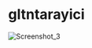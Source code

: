# gltntarayici

![Screenshot_3](https://user-images.githubusercontent.com/63900364/236574267-6dbd547c-4093-4146-9643-537e4dc0352e.png)
